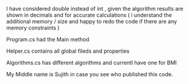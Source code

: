 I have considered double instead of int , given the algorithm results are shown in decimals and for accurate calculations ( i understand the additional memory / size and happy to redo the code if there are any memory constraints )

Program.cs  had the Main method 

Helper.cs contains all global fileds and properties 

Algorithms.cs has different algorithms and currentl have one for BMI

My Middle name is Sujith in case you see who published this code. 